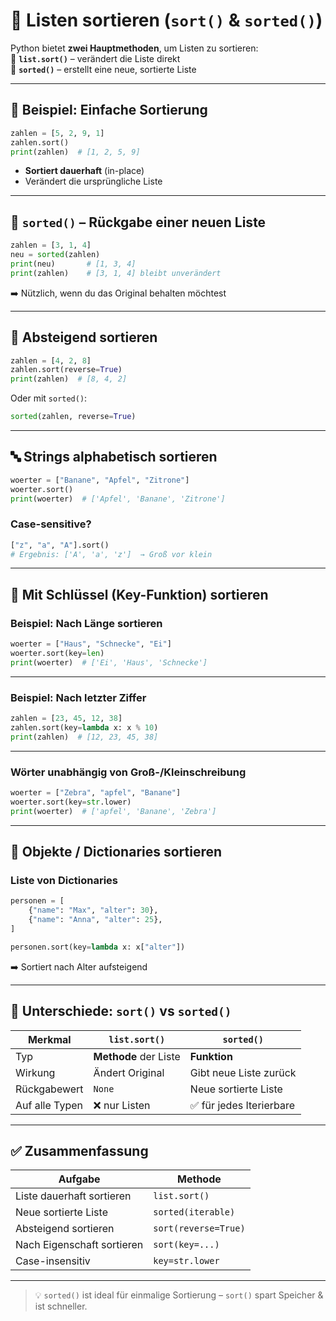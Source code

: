 # 🔢 Listen sortieren (`sort()` & `sorted()`)

Python bietet **zwei Hauptmethoden**, um Listen zu sortieren:  
🔹 **`list.sort()`** – verändert die Liste direkt  
🔹 **`sorted()`** – erstellt eine neue, sortierte Liste

---

## 🧩 Beispiel: Einfache Sortierung

```python
zahlen = [5, 2, 9, 1]
zahlen.sort()
print(zahlen)  # [1, 2, 5, 9]
```

- **Sortiert dauerhaft** (in-place)
- Verändert die ursprüngliche Liste

---

## 🔁 `sorted()` – Rückgabe einer neuen Liste

```python
zahlen = [3, 1, 4]
neu = sorted(zahlen)
print(neu)       # [1, 3, 4]
print(zahlen)    # [3, 1, 4] bleibt unverändert
```

➡️ Nützlich, wenn du das Original behalten möchtest

---

## 🔽 Absteigend sortieren

```python
zahlen = [4, 2, 8]
zahlen.sort(reverse=True)
print(zahlen)  # [8, 4, 2]
```

Oder mit `sorted()`:

```python
sorted(zahlen, reverse=True)
```

---

## 🔤 Strings alphabetisch sortieren

```python
woerter = ["Banane", "Apfel", "Zitrone"]
woerter.sort()
print(woerter)  # ['Apfel', 'Banane', 'Zitrone']
```

### Case-sensitive?

```python
["z", "a", "A"].sort()
# Ergebnis: ['A', 'a', 'z']  → Groß vor klein
```

---

## 🧠 Mit Schlüssel (Key-Funktion) sortieren

### Beispiel: Nach Länge sortieren

```python
woerter = ["Haus", "Schnecke", "Ei"]
woerter.sort(key=len)
print(woerter)  # ['Ei', 'Haus', 'Schnecke']
```

---

### Beispiel: Nach letzter Ziffer

```python
zahlen = [23, 45, 12, 38]
zahlen.sort(key=lambda x: x % 10)
print(zahlen)  # [12, 23, 45, 38]
```

---

### Wörter unabhängig von Groß-/Kleinschreibung

```python
woerter = ["Zebra", "apfel", "Banane"]
woerter.sort(key=str.lower)
print(woerter)  # ['apfel', 'Banane', 'Zebra']
```

---

## 🔄 Objekte / Dictionaries sortieren

### Liste von Dictionaries

```python
personen = [
    {"name": "Max", "alter": 30},
    {"name": "Anna", "alter": 25},
]

personen.sort(key=lambda x: x["alter"])
```

➡️ Sortiert nach Alter aufsteigend

---

## 📌 Unterschiede: `sort()` vs `sorted()`

| Merkmal        | `list.sort()`         | `sorted()`              |
|----------------|------------------------|--------------------------|
| Typ            | **Methode** der Liste | **Funktion**             |
| Wirkung        | Ändert Original        | Gibt neue Liste zurück   |
| Rückgabewert   | `None`                 | Neue sortierte Liste     |
| Auf alle Typen | ❌ nur Listen          | ✅ für jedes Iterierbare |

---

## ✅ Zusammenfassung

| Aufgabe                  | Methode                            |
|--------------------------|-------------------------------------|
| Liste dauerhaft sortieren | `list.sort()`                      |
| Neue sortierte Liste      | `sorted(iterable)`                 |
| Absteigend sortieren      | `sort(reverse=True)`               |
| Nach Eigenschaft sortieren| `sort(key=...)`                    |
| Case-insensitiv           | `key=str.lower`                    |

---

> 💡 `sorted()` ist ideal für einmalige Sortierung – `sort()` spart Speicher & ist schneller.